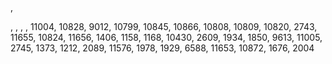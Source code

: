 , 

, 
, 
, 
, 
11004, 
10828, 
9012, 
10799, 
10845, 
10866, 
10808, 
10809, 
10820, 
2743, 
11655, 
10824, 
11656, 
1406, 
1158, 
1168, 
10430, 
2609, 
1934, 
1850, 
9613, 
11005, 
2745, 
1373, 
1212, 
2089, 
11576, 
1978, 
1929, 
6588, 
11653, 
10872, 
1676, 
2004